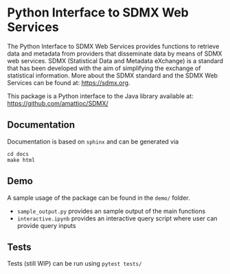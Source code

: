 # Python Interface to SDMX Web Services
The Python Interface to SDMX Web Services provides functions to retrieve data and metadata from providers that disseminate data by means of SDMX web services. SDMX (Statistical Data and Metadata eXchange) is a standard that has been developed with the aim of simplifying the exchange of statistical information. More about the SDMX standard and the SDMX Web Services can be found at: <https://sdmx.org>.

This package is a Python interface to the Java library available at: https://github.com/amattioc/SDMX/

## Documentation
Documentation is based on ``sphinx`` and can be generated via 

```
cd docs
make html
```

## Demo
A sample usage of the package can be found in the ``demo/`` folder.
- ``sample_output.py`` provides an sample output of the main functions 
- ``interactive.ipynb`` provides an interactive query script where user can provide query inputs

## Tests
Tests (still WIP) can be run using ``pytest tests/``
